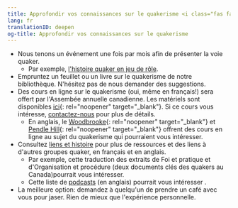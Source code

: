 ```yaml
---
title: Approfondir vos connaissances sur le quakerisme <i class="fas fa-arrow-circle-right fa-fw color-1-dark-text"></i>
lang: fr
translationID: deepen
og-title: Approfondir vos connaissances sur le quakerisme
---
```

* Nous tenons un événement une fois par mois afin de présenter la voie quaker.
  * Par exemple, [l'histoire quaker en jeu de rôle](/2020/01/14/histoire-quaker).
* Empruntez un feuillet ou un livre sur le quakerisme de notre bibliothèque. N'hésitez pas de nous demander des suggestions.
* Des cours en ligne sur le quakerisme (oui, même en français!) sera offert par l'Assembée annuelle canadienne. Les matériels sont disponibles [ici](https://quaker.ca/publication/introduction-aux-quakers-et-a-leur-culte-non-programme/){: rel="noopener" target="_blank"}. Si ce cours vous intéresse, [contactez-nous](/contact-fr) pour plus de détails.
  * En anglais, le [Woodbrooke](https://moodle.woodbrooke.org.uk/?){: rel="noopener" target="_blank"} et [Pendle Hill](https://pendlehill.org/learn/workshops-courses-events/){: rel="noopener" target="_blank"} offrent des cours en ligne au sujet du quakerisme qui pourraient vous intéresser.
* Consultez [liens et histoire](/liens_histoire) pour plus de ressources et des liens à d'autres groupes quaker, en français et en anglais.
  * Par exemple, cette traduction des extraits de Foi et pratique et d'Organisation et procédure (deux documents clés des quakers au Canada)pourrait vous intéresser.
  * Cette liste de [podcasts](/nouveau/podcasts-fr) (en anglais) pourrait vous intéresser .
* La meilleure option: demandez à quelqu'un de prendre un café avec vous pour jaser. Rien de mieux que l'expérience personnelle.
